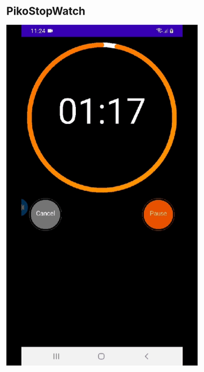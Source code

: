 # PikoStopWatch

![Alt Text](https://github.com/shahzaib38/PikoStopWatch/blob/master/stopview.gif)

